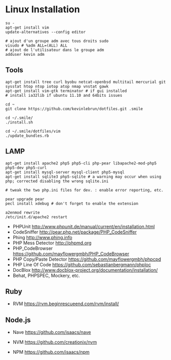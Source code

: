 # Linux Installation

    su -
    apt-get install vim
    update-alternatives --config editor

    # ajout d'un groupe adm avec tous droits sudo
    visudo # %adm ALL=(ALL) ALL
    # ajout de l'utilisateur dans le groupe adm
    adduser kevin adm

## Tools

    apt-get install tree curl byobu netcat-openbsd multitail mercurial git sysstat htop ntop iotop atop nmap vnstat gawk
    apt-get install vim-gtk terminator # if gui installed
    # install ia32lib if ubuntu 11.10 and 64bits issues

    cd ~
    git clone https://github.com/kevinlebrun/dotfiles.git .smile

    cd ~/.smile/
    ./install.sh

    cd ~/.smile/dotfiles/vim
    ./update_bundles.rb

## LAMP

    apt-get install apache2 php5 php5-cli php-pear libapache2-mod-php5 php5-dev php5-curl
    apt-get install mysql-server mysql-client php5-mysql
    apt-get install sqlite3 php5-sqlite # a warning may occur when using php; corrected disabling the wrong sqlite.ini

    # tweak the two php.ini files for dev. : enable error reporting, etc.

    pear upgrade pear
    pecl install xdebug # don't forget to enable the extension

    a2enmod rewrite
    /etc/init.d/apache2 restart

- PHPUnit http://www.phpunit.de/manual/current/en/installation.html
- CodeSniffer http://pear.php.net/package/PHP_CodeSniffer
- Phing http://www.phing.info
- PHP Mess Detector http://phpmd.org
- PHP_CodeBrowser https://github.com/mayflowergmbh/PHP_CodeBrowser
- PHP Copy/Paste Detector https://github.com/mayflowergmbh/phpcpd
- PHP Line Of Code https://github.com/sebastianbergmann/phploc
- DocBlox http://www.docblox-project.org/documentation/installation/
- Behat, PHPSPEC, Mockery, etc.

## Ruby

- RVM https://rvm.beginrescueend.com/rvm/install/

## Node.js

- Nave https://github.com/isaacs/nave
- NVM https://github.com/creationix/nvm

- NPM https://github.com/isaacs/npm

